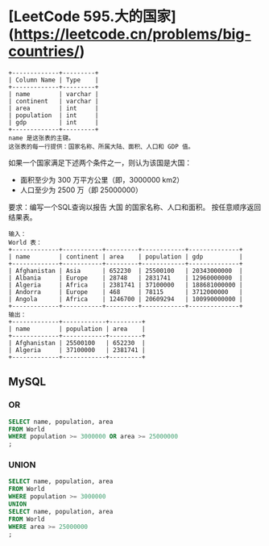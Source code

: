 # [LeetCode 595.大的国家]  (https://leetcode.cn/problems/big-countries/)

```text
+-------------+---------+
| Column Name | Type    |
+-------------+---------+
| name        | varchar |
| continent   | varchar |
| area        | int     |
| population  | int     |
| gdp         | int     |
+-------------+---------+
name 是这张表的主键。
这张表的每一行提供：国家名称、所属大陆、面积、人口和 GDP 值。
```

如果一个国家满足下述两个条件之一，则认为该国是大国：
- 面积至少为 300 万平方公里（即，3000000 km2）
- 人口至少为 2500 万（即 25000000）

要求：编写一个SQL查询以报告 大国 的国家名称、人口和面积。 按任意顺序返回结果表。

```text
输入：
World 表：
+-------------+-----------+---------+------------+--------------+
| name        | continent | area    | population | gdp          |
+-------------+-----------+---------+------------+--------------+
| Afghanistan | Asia      | 652230  | 25500100   | 20343000000  |
| Albania     | Europe    | 28748   | 2831741    | 12960000000  |
| Algeria     | Africa    | 2381741 | 37100000   | 188681000000 |
| Andorra     | Europe    | 468     | 78115      | 3712000000   |
| Angola      | Africa    | 1246700 | 20609294   | 100990000000 |
+-------------+-----------+---------+------------+--------------+
输出：
+-------------+------------+---------+
| name        | population | area    |
+-------------+------------+---------+
| Afghanistan | 25500100   | 652230  |
| Algeria     | 37100000   | 2381741 |
+-------------+------------+---------+
```

## MySQL

### OR

```sql
SELECT name, population, area
FROM World
WHERE population >= 3000000 OR area >= 25000000
;
```

### UNION

```sql
SELECT name, population, area
FROM World
WHERE population >= 3000000
UNION
SELECT name, population, area
FROM World
WHERE area >= 25000000
;
```

